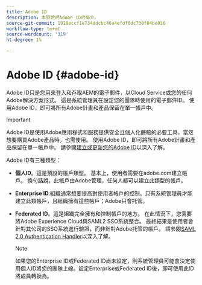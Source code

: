 ```yaml
---
title: Adobe ID
description: 本頁說明Adobe ID的簡介。
source-git-commit: 1918eccf1e734ddcbc46a4efdf6dc730f84be026
workflow-type: tm+mt
source-wordcount: '319'
ht-degree: 1%

---
```



# Adobe ID {#adobe-id}

Adobe ID只是您用來登入和存取AEM的電子郵件，以Cloud Service或您的任何Adobe解決方案形式。 這是系統管理員在設定您的團隊時使用的電子郵件ID。 使用Adobe ID，即可將所有Adobe計畫和產品保留在單一帳戶中。

>[!IMPORTANT]
>Adobe ID是使用Adobe應用程式和服務提供安全且個人化體驗的必要工具，當您想要購買Adobe產品時，也需使用。 使用Adobe ID，即可將所有Adobe計畫和產品保留在單一帳戶中。 請參閱[建立或更新您的Adobe ID](https://helpx.adobe.com/ca/manage-account/using/create-update-adobe-id.html#HowtocreateorupdateyourAdobeID)以深入了解。


Adobe ID有三種類型：

* **個人ID**。這是預設的帳戶類型。 基本上，使用者需要在adobe.com建立帳戶。 換句話說，此帳戶由Adobe管理，任何人都可以建立此類型的帳戶。

* **Enterprise ID**:組織通常想要提高對使用者帳戶的控制。只有系統管理員才能建立此類帳戶，且組織擁有這些帳戶；Adobe只會托管。

* **Federated ID**。這是組織完全擁有和控制帳戶的地方。 在此情況下，您需要將Adobe Experience Cloud與SAML2 SSO系統整合。 最終結果是使用者會針對其公司的SSO系統進行驗證，而非針對Adobe托管的帳戶。 請參閱[SAML 2.0 Authentication Handler](https://experienceleague.adobe.com/docs/experience-manager-65/administering/security/saml-2-0-authenticationhandler.html#security)以深入了解。

   >[!NOTE]
   >如果您的Enterprise ID或Federated ID尚未設定，則系統管理員可能會決定使用個人ID將您的團隊上線。設定Enterprise或Federated ID後，即可使用此ID將成員轉換為。




